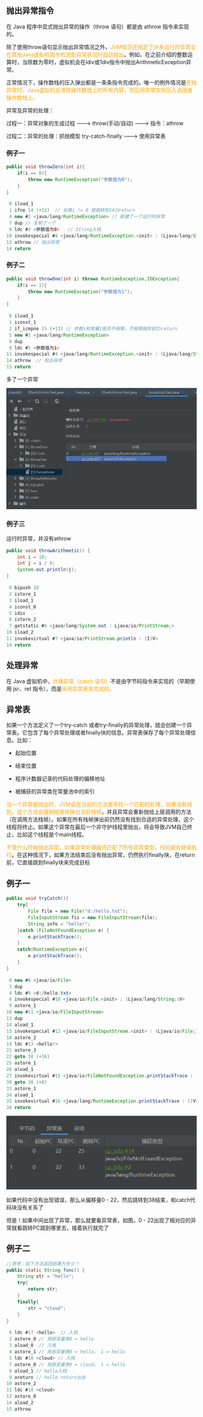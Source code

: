 ## 抛出异常指令

在 Java 程序中显式抛出异常的操作（throw 语句）都是由 athrow 指令来实现的。

除了使用throw语句显示抛出异常情况之外，<font color="orange">JVM规范还规定了许多运行时异常会在其他Java虚拟机指令检测到异常状况时自动抛出</font>。例如，在之前介绍的整数运算时，当除数为零时，虚拟机会在idiv或1div指令中抛出ArithmeticException异常。

正常情况下，操作数栈的压入弹出都是一条条指令完成的。唯一的例外情况是<font color="orange">在抛异常时，Java虚拟机会清除操作数栈上的所有内容，而后将异常实例压入调用者操作数栈上。</font>

异常及异常的处理：

过程一：异常对象的生成过程 ---> throw(手动/自动) ---> 指令：athrow

过程二：异常的处理：抓抛模型 try-catch-finally ---> 使用异常表



### 例子一

```java
public void throwZero(int i){
    if(i == 0){
        throw new RuntimeException("参数值为0");
    }
}
```

```java
 0 iload_1
 1 ifne 14 (+13)  // 如果i != 0 就跳转到14行return
 4 new #2 <java/lang/RuntimeException> // 新建了一个运行时异常
 7 dup // 复制了一个
 8 ldc #3 <参数值为0>   // String入栈
10 invokespecial #4 <java/lang/RuntimeException.<init> : (Ljava/lang/String;)V> // 执行运行时异常的构造器
13 athrow // 抛出异常
14 return
```

### 例子二

```java
public void throwOne(int i) throws RuntimeException,IOException{
    if(i == 1){
        throw new RuntimeException("参数值为1");
    }
}
```

```java
 0 iload_1
 1 iconst_1
 2 if_icmpne 15 (+13) // 参数i和常量1是否不相等，不相等跳转到15return
 5 new #2 <java/lang/RuntimeException>
 8 dup
 9 ldc #5 <参数值为1>
11 invokespecial #4 <java/lang/RuntimeException.<init> : (Ljava/lang/String;)V>
14 athrow  // 抛出异常
15 return
```

多了一个异常

![image-20230508105902422](image/100.%E5%BC%82%E5%B8%B8%E4%B8%8E%E5%BC%82%E5%B8%B8%E8%A1%A8/image-20230508105902422.png)



### 例子三

运行时异常，并没有athrow

```java
public void throwArithmetic() {
    int i = 10;
    int j = i / 0;
    System.out.println(j);
}
```

```java
 0 bipush 10
 2 istore_1
 3 iload_1
 4 iconst_0
 5 idiv
 6 istore_2
 7 getstatic #6 <java/lang/System.out : Ljava/io/PrintStream;>
10 iload_2
11 invokevirtual #7 <java/io/PrintStream.println : (I)V>
14 return
```





## 处理异常

在 Java 虚拟机中，<font color="orange">处理异常（catch 语句）</font>不是由字节码指令来实现的（早期使用 jsr、ret 指令），而是<font color="orange">采用异常表来完成的。</font>



## 异常表

如果一个方法定义了一个try-catch 或者try-finally的异常处理，就会创建一个异常表。它包含了每个异常处理或者finally块的信息。异常表保存了每个异常处理信息。比如：

- 起始位置

- 结束位置

- 程序计数器记录的代码处理的偏移地址

- 被捕获的异常类在常量池中的索引

<font color="orange">当一个异常被抛出时，JVM会在当前的方法里寻找一个匹配的处理，如果没有找到，这个方法会强制结束并弹出当前栈帧</font>，并且异常会重新抛给上层调用的方法（在调用方法栈帧）。如果在所有栈帧弹出前仍然没有找到合适的异常处理，这个线程将终止。如果这个异常在最后一个非守护线程里抛出，将会导致JVM自己终止，比如这个线程是个main线程。

<font color="orange">不管什么时候抛出异常，如果异常处理最终匹配了所有异常类型，代码就会继续执行</font>。在这种情况下，如果方法结束后没有抛出异常，仍然执行finally块，在return前，它直接跳到finally块来完成目标



## 例子一

```java
public void tryCatch(){
    try{
        File file = new File("d:/hello.txt");
        FileInputStream fis = new FileInputStream(file);
        String info = "hello!";
    }catch (FileNotFoundException e) {
        e.printStackTrace();
    }
    catch(RuntimeException e){
        e.printStackTrace();
    }
}
```

```java
 0 new #8 <java/io/File>
 3 dup
 4 ldc #9 <d:/hello.txt>
 6 invokespecial #10 <java/io/File.<init> : (Ljava/lang/String;)V>
 9 astore_1
10 new #11 <java/io/FileInputStream>
13 dup
14 aload_1
15 invokespecial #12 <java/io/FileInputStream.<init> : (Ljava/io/File;)V>
18 astore_2
19 ldc #13 <hello!>
21 astore_3
22 goto 38 (+16)
25 astore_1
26 aload_1
27 invokevirtual #15 <java/io/FileNotFoundException.printStackTrace : ()V>
30 goto 38 (+8)
33 astore_1
34 aload_1
35 invokevirtual #16 <java/lang/RuntimeException.printStackTrace : ()V>
38 return
```

![image-20230508110531353](image/100.%E5%BC%82%E5%B8%B8%E4%B8%8E%E5%BC%82%E5%B8%B8%E8%A1%A8/image-20230508110531353.png)



如果代码中没有出现错误，那么从偏移量0 - 22，然后跳转到38结束，和catch代码块没有关系了

但是！如果中间出现了异常，那么就要看异常表，如图，0 - 22出现了相对应的异常就看跳转PC跳到哪里去，接着执行就完了



## 例子二

```java
//思考：如下方法返回结果为多少？
public static String func() {
    String str = "hello";
    try{
        return str;
    }
    finally{
        str = "cloud";
    }
}
```

```java
 0 ldc #17 <hello>  // 入栈
 2 astore_0 // 局部变量表0 = hello
 3 aload_0  // 入栈
 4 astore_1 // 局部变量表0 = hello， 1 = hello
 5 ldc #18 <cloud> // 入栈
 7 astore_0 // 局部变量表0 = cloud， 1 = hello
 8 aload_1 // hello入栈
 9 areturn // hello return出去
10 astore_2
11 ldc #18 <cloud>
13 astore_0
14 aload_2
15 athrow
```

